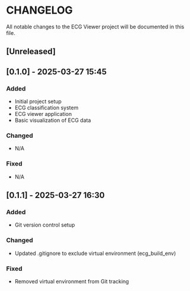 # CHANGELOG

All notable changes to the ECG Viewer project will be documented in this file.

## [Unreleased]

## [0.1.0] - 2025-03-27 15:45

### Added
- Initial project setup
- ECG classification system
- ECG viewer application
- Basic visualization of ECG data

### Changed
- N/A

### Fixed
- N/A

## [0.1.1] - 2025-03-27 16:30

### Added
- Git version control setup

### Changed
- Updated .gitignore to exclude virtual environment (ecg_build_env)

### Fixed
- Removed virtual environment from Git tracking 
